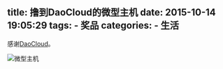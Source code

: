 title: 撸到DaoCloud的微型主机
date: 2015-10-14 19:05:29
tags: 
	- 奖品
categories:
	- 生活
---
感谢[DaoCloud](http://www.daocloud.io/)。
<!--more-->
![微型主机](http://7xi6qe.com1.z0.glb.clouddn.com//2015/10/14/f547a43951d7a643.jpg)